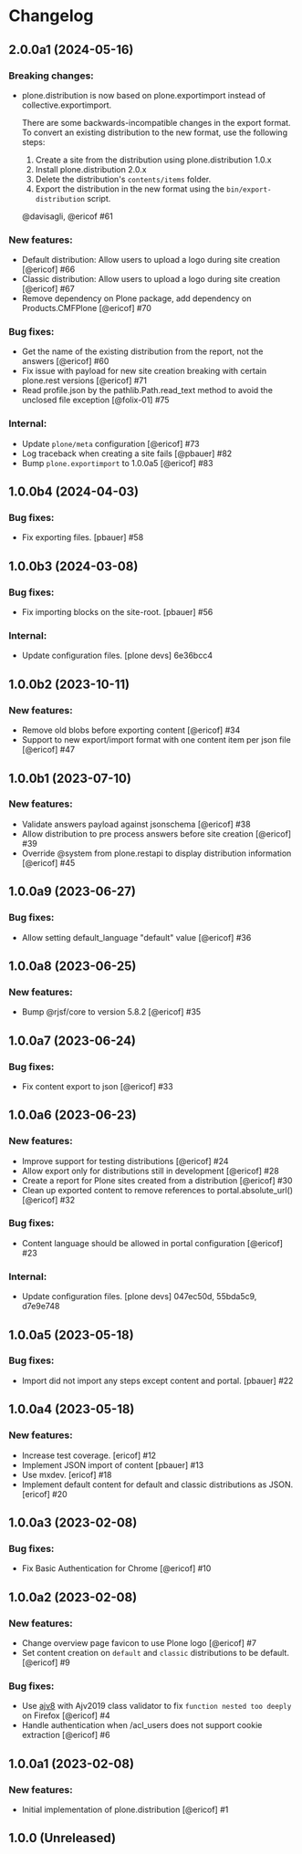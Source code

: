 # Changelog

<!--
   You should *NOT* be adding new change log entries to this file.
   You should create a file in the news directory instead.
   For helpful instructions, please see:
   https://github.com/plone/plone.releaser/blob/master/ADD-A-NEWS-ITEM.rst
-->

<!-- towncrier release notes start -->

## 2.0.0a1 (2024-05-16)


### Breaking changes:

- plone.distribution is now based on plone.exportimport instead of collective.exportimport.

  There are some backwards-incompatible changes in the export format.
  To convert an existing distribution to the new format, use the following steps:
  1. Create a site from the distribution using plone.distribution 1.0.x
  2. Install plone.distribution 2.0.x
  3. Delete the distribution's `contents/items` folder.
  4. Export the distribution in the new format using the `bin/export-distribution` script.

  @davisagli, @ericof #61


### New features:

- Default distribution: Allow users to upload a logo during site creation [@ericof] #66
- Classic distribution: Allow users to upload a logo during site creation [@ericof] #67
- Remove dependency on Plone package, add dependency on Products.CMFPlone [@ericof] #70


### Bug fixes:

- Get the name of the existing distribution from the report, not the answers [@ericof] #60
- Fix issue with payload for new site creation breaking with certain plone.rest versions [@ericof] #71
- Read profile.json by the pathlib.Path.read_text method to avoid the unclosed file exception [@folix-01] #75


### Internal:

- Update `plone/meta` configuration [@ericof] #73
- Log traceback when creating a site fails [@pbauer] #82
- Bump `plone.exportimport` to 1.0.0a5 [@ericof] #83

## 1.0.0b4 (2024-04-03)


### Bug fixes:

- Fix exporting files.
  [pbauer] #58

## 1.0.0b3 (2024-03-08)


### Bug fixes:

- Fix importing blocks on the site-root.
  [pbauer] #56


### Internal:

- Update configuration files.
  [plone devs] 6e36bcc4

## 1.0.0b2 (2023-10-11)


### New features:

- Remove old blobs before exporting content [@ericof] #34
- Support to new export/import format with one content item per json file [@ericof] #47


## 1.0.0b1 (2023-07-10)


### New features:

- Validate answers payload against jsonschema [@ericof] #38
- Allow distribution to pre process answers before site creation [@ericof] #39
- Override @system from plone.restapi to display distribution information [@ericof] #45


## 1.0.0a9 (2023-06-27)


### Bug fixes:

- Allow setting default_language "default" value [@ericof] #36


## 1.0.0a8 (2023-06-25)


### New features:

- Bump @rjsf/core to version 5.8.2 [@ericof] #35


## 1.0.0a7 (2023-06-24)


### Bug fixes:

- Fix content export to json [@ericof] #33


## 1.0.0a6 (2023-06-23)


### New features:

- Improve support for testing distributions [@ericof] #24
- Allow export only for distributions still in development [@ericof] #28
- Create a report for Plone sites created from a distribution [@ericof] #30
- Clean up exported content to remove references to portal.absolute_url() [@ericof] #32


### Bug fixes:

- Content language should be allowed in portal configuration [@ericof] #23


### Internal:

- Update configuration files.
  [plone devs] 047ec50d, 55bda5c9, d7e9e748


## 1.0.0a5 (2023-05-18)


### Bug fixes:

- Import did not import any steps except content and portal. [pbauer] #22


## 1.0.0a4 (2023-05-18)


### New features:

- Increase test coverage.
  [ericof] #12
- Implement JSON import of content [pbauer] #13
- Use mxdev.
  [ericof] #18
- Implement default content for default and classic distributions as JSON.
  [ericof] #20


## 1.0.0a3 (2023-02-08)


### Bug fixes:

- Fix Basic Authentication for Chrome [@ericof] #10


## 1.0.0a2 (2023-02-08)


### New features:

- Change overview page favicon to use Plone logo [@ericof] #7
- Set content creation on `default` and `classic` distributions to be default. [@ericof] #9


### Bug fixes:

- Use [ajv8](https://rjsf-team.github.io/react-jsonschema-form/docs/usage/validation#ajvclass) with Ajv2019 class validator to fix `function nested too deeply` on Firefox [@ericof] #4
- Handle authentication when /acl_users does not support cookie extraction [@ericof] #6


## 1.0.0a1 (2023-02-08)


### New features:

- Initial implementation of plone.distribution [@ericof] #1


## 1.0.0 (Unreleased)
